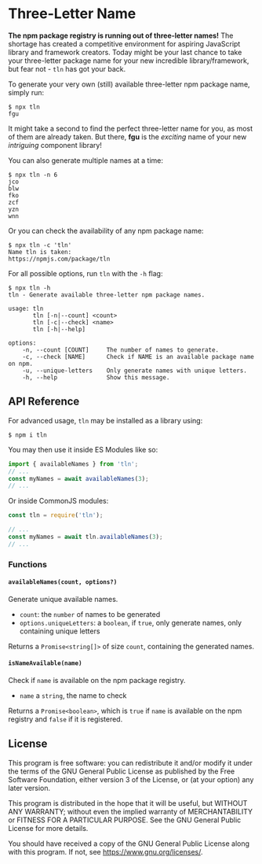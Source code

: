 # Three-Letter Name

**The npm package registry is running out of three-letter names!** The shortage has created a competitive environment for aspiring JavaScript library and framework creators. Today might be your last chance to take your three-letter package name for your new incredible library/framework, but fear not - `tln` has got your back.

To generate your very own (still) available three-letter npm package name, simply run:

```shell
$ npx tln
fgu
```

It might take a second to find the perfect three-letter name for you, as most of them are already taken. But there, **fgu** is the _exciting_ name of your new _intriguing_ component library!

You can also generate multiple names at a time:

```shell
$ npx tln -n 6
jco
blw
fko
zcf
yzn
wnn
```

Or you can check the availability of any npm package name:

```shell
$ npx tln -c 'tln'
Name tln is taken:
https://npmjs.com/package/tln
```

For all possible options, run `tln` with the `-h` flag:

```shell
$ npx tln -h
tln - Generate available three-letter npm package names.

usage: tln
       tln [-n|--count] <count>
       tln [-c|--check] <name>
       tln [-h|--help]

options:
    -n, --count [COUNT]     The number of names to generate.
    -c, --check [NAME]      Check if NAME is an available package name on npm.
    -u, --unique-letters    Only generate names with unique letters.
    -h, --help              Show this message.
```

## API Reference

For advanced usage, `tln` may be installed as a library using:

```shell
$ npm i tln
```

You may then use it inside ES Modules like so:

```js
import { availableNames } from 'tln';
// ...
const myNames = await availableNames(3);
// ...
```

Or inside CommonJS modules:

```js
const tln = require('tln');

// ...
const myNames = await tln.availableNames(3);
// ...
```

### Functions

#### `availableNames(count, options?)`

Generate unique available names.

- `count`: the `number` of names to be generated
- `options.uniqueLetters`: a `boolean`, if `true`, only generate names, only containing unique letters

Returns a `Promise<string[]>` of size `count`, containing the generated names.

#### `isNameAvailable(name)`

Check if `name` is available on the npm package registry.

- `name` a `string`, the name to check

Returns a `Promise<boolean>`, which is `true` if `name` is available on the npm registry and `false` if it is registered.

## License

This program is free software: you can redistribute it and/or modify
it under the terms of the GNU General Public License as published by
the Free Software Foundation, either version 3 of the License, or
(at your option) any later version.

This program is distributed in the hope that it will be useful,
but WITHOUT ANY WARRANTY; without even the implied warranty of
MERCHANTABILITY or FITNESS FOR A PARTICULAR PURPOSE. See the
GNU General Public License for more details.

You should have received a copy of the GNU General Public License
along with this program. If not, see <https://www.gnu.org/licenses/>.
